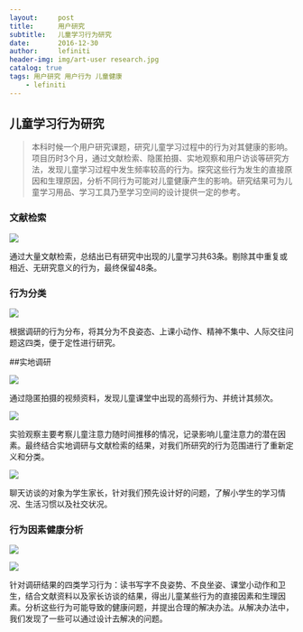 ```yaml
---
layout:     post
title:      用户研究
subtitle:   儿童学习行为研究
date:       2016-12-30
author:     lefiniti
header-img: img/art-user research.jpg
catalog: true
tags: 用户研究 用户行为 儿童健康
    - lefiniti
---
```


## 儿童学习行为研究

> 本科时候一个用户研究课题，研究儿童学习过程中的行为对其健康的影响。项目历时3个月，通过文献检索、隐匿拍摄、实地观察和用户访谈等研究方法，发现儿童学习过程中发生频率较高的行为。探究这些行为发生的直接原因和生理原因，分析不同行为可能对儿童健康产生的影响。研究结果可为儿童学习用品、学习工具乃至学习空间的设计提供一定的参考。



### 文献检索



![](https://ws4.sinaimg.cn/large/0069RVTdgy1ftvol03at0j31kw0hvkjl.jpg)



​        通过大量文献检索，总结出已有研究中出现的儿童学习共63条。剔除其中重复或相近、无研究意义的行为，最终保留48条。



### 行为分类



![](https://ws3.sinaimg.cn/large/0069RVTdgy1ftvoky8gkkj31kw0hvhdt.jpg)



​        根据调研的行为分布，将其分为不良姿态、上课小动作、精神不集中、人际交往问题这四类，便于定性进行研究。



##实地调研



![](https://ws3.sinaimg.cn/large/0069RVTdgy1ftvokwgqi4j31kw0hvkjl.jpg)



​       通过隐匿拍摄的视频资料，发现儿童课堂中出现的高频行为、并统计其频次。



![](https://ws1.sinaimg.cn/large/0069RVTdgy1ftvokura1pj31kw0hv7wh.jpg)



​        实验观察主要考察儿童注意力随时间推移的情况，记录影响儿童注意力的潜在因素。最终结合实地调研与文献检索的结果，对我们所研究的行为范围进行了重新定义和分类。



![](https://ws1.sinaimg.cn/large/0069RVTdgy1ftvoktkvuyj31kw0hvhc3.jpg)



​        聊天访谈的对象为学生家长，针对我们预先设计好的问题，了解小学生的学习情况、生活习惯以及社交状况。



### 行为因素健康分析



![](https://ws1.sinaimg.cn/large/0069RVTdgy1ftvoks8p88j31kw0hve81.jpg)

![](https://ws3.sinaimg.cn/large/0069RVTdgy1ftvokqmws6j31kw0hvhcm.jpg)



​        针对调研结果的四类学习行为：读书写字不良姿势、不良坐姿、课堂小动作和卫生，结合文献资料以及家长访谈的结果，得出儿童某些行为的直接因素和生理因素。分析这些行为可能导致的健康问题，并提出合理的解决办法。从解决办法中，我们发现了一些可以通过设计去解决的问题。
